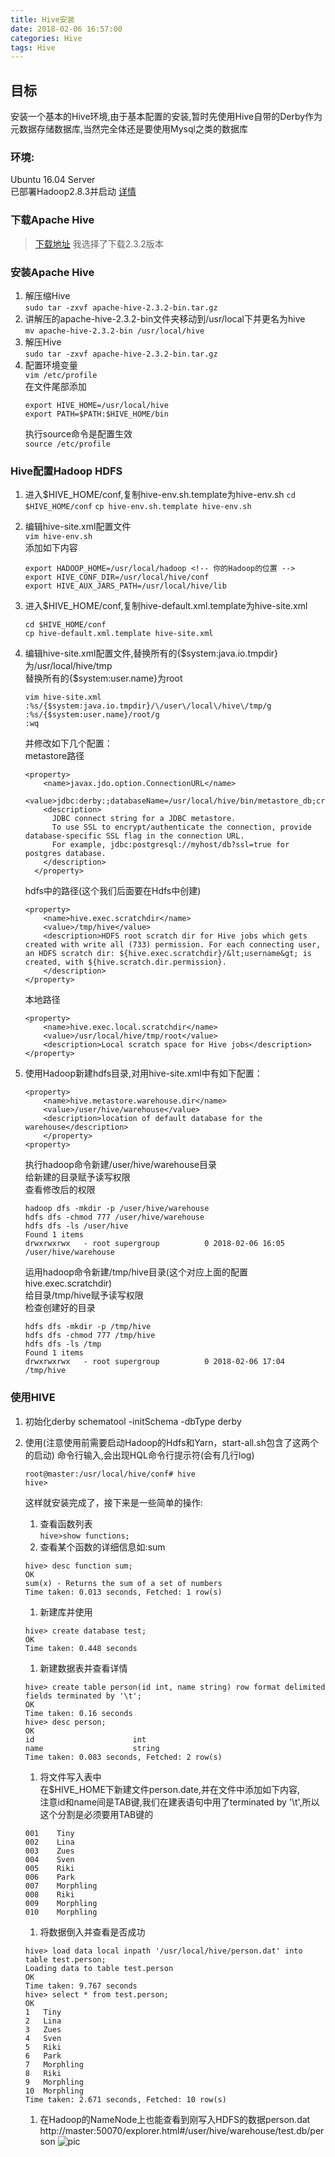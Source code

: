 ```yaml
---
title: Hive安装
date: 2018-02-06 16:57:00
categories: Hive
tags: Hive
---
```


## 目标
安装一个基本的Hive环境,由于基本配置的安装,暂时先使用Hive自带的Derby作为元数据存储数据库,当然完全体还是要使用Mysql之类的数据库

### 环境:
Ubuntu 16.04 Server  
已部署Hadoop2.8.3并启动
[详情](http://wincher.cn)

### 下载Apache Hive
>[下载地址](http://hive.apache.org/downloads.html)
我选择了下载2.3.2版本

### 安装Apache Hive
1. 解压缩Hive  
    `sudo tar -zxvf apache-hive-2.3.2-bin.tar.gz`
1. 讲解压的apache-hive-2.3.2-bin文件夹移动到/usr/local下并更名为hive</br>
    `mv apache-hive-2.3.2-bin /usr/local/hive`
1. 解压Hive  
    `sudo tar -zxvf apache-hive-2.3.2-bin.tar.gz`
1. 配置环境变量  
    `vim /etc/profile`  
    在文件尾部添加  
    ```
    export HIVE_HOME=/usr/local/hive
    export PATH=$PATH:$HIVE_HOME/bin
    ```
    执行source命令是配置生效  
    `source /etc/profile`

### Hive配置Hadoop HDFS
1. 进入$HIVE_HOME/conf,复制hive-env.sh.template为hive-env.sh
    `cd $HIVE_HOME/conf`
    `cp hive-env.sh.template hive-env.sh`
1. 编辑hive-site.xml配置文件  
    `vim hive-env.sh`  
    添加如下内容
    ```
    export HADOOP_HOME=/usr/local/hadoop <!-- 你的Hadoop的位置 -->
    export HIVE_CONF_DIR=/usr/local/hive/conf
    export HIVE_AUX_JARS_PATH=/usr/local/hive/lib
    ```
1. 进入$HIVE_HOME/conf,复制hive-default.xml.template为hive-site.xml
    ```
    cd $HIVE_HOME/conf  
    cp hive-default.xml.template hive-site.xml
    ```
1. 编辑hive-site.xml配置文件,替换所有的{$system:java.io.tmpdir}为/usr/local/hive/tmp  
    替换所有的{$system:user.name}为root
    ```
    vim hive-site.xml
    :%s/{$system:java.io.tmpdir}/\/user\/local\/hive\/tmp/g
    :%s/{$system:user.name}/root/g
    :wq
    ```
    并修改如下几个配置：  
    metastore路径
    ```
    <property>
        <name>javax.jdo.option.ConnectionURL</name>
        <value>jdbc:derby:;databaseName=/usr/local/hive/bin/metastore_db;create=true</value>
        <description>
          JDBC connect string for a JDBC metastore.
          To use SSL to encrypt/authenticate the connection, provide database-specific SSL flag in the connection URL.
          For example, jdbc:postgresql://myhost/db?ssl=true for postgres database.
        </description>
      </property>
    ```  
    hdfs中的路径(这个我们后面要在Hdfs中创建)
    ```
    <property>
        <name>hive.exec.scratchdir</name>
        <value>/tmp/hive</value>
        <description>HDFS root scratch dir for Hive jobs which gets created with write all (733) permission. For each connecting user, an HDFS scratch dir: ${hive.exec.scratchdir}/&lt;username&gt; is created, with ${hive.scratch.dir.permission}.
        </description>
    </property>
    ```  
    本地路径
    ```
    <property>
        <name>hive.exec.local.scratchdir</name>
        <value>/usr/local/hive/tmp/root</value>
        <description>Local scratch space for Hive jobs</description>
    </property>
    ```

1. 使用Hadoop新建hdfs目录,对用hive-site.xml中有如下配置：
    ```
    <property>
        <name>hive.metastore.warehouse.dir</name>
        <value>/user/hive/warehouse</value>
        <description>location of default database for the warehouse</description>
        </property>
    <property>
    ```
    执行hadoop命令新建/user/hive/warehouse目录  
    给新建的目录赋予读写权限  
    查看修改后的权限  
    ```  
    hadoop dfs -mkdir -p /user/hive/warehouse
    hdfs dfs -chmod 777 /user/hive/warehouse
    hdfs dfs -ls /user/hive
    Found 1 items
    drwxrwxrwx   - root supergroup          0 2018-02-06 16:05 /user/hive/warehouse
    ```  
    运用hadoop命令新建/tmp/hive目录(这个对应上面的配置hive.exec.scratchdir)  
    给目录/tmp/hive赋予读写权限  
    检查创建好的目录  
    ```
    hdfs dfs -mkdir -p /tmp/hive  
    hdfs dfs -chmod 777 /tmp/hive
    hdfs dfs -ls /tmp
    Found 1 items
    drwxrwxrwx   - root supergroup          0 2018-02-06 17:04 /tmp/hive
    ```

### 使用HIVE
1. 初始化derby
    schematool -initSchema -dbType derby
1. 使用(注意使用前需要启动Hadoop的Hdfs和Yarn，start-all.sh包含了这两个的启动)
    命令行输入,会出现HQL命令行提示符(会有几行log)
    ```
    root@master:/usr/local/hive/conf# hive
    hive>
    ```
    这样就安装完成了，接下来是一些简单的操作:
    1. 查看函数列表  
    `hive>show functions;`
    1. 查看某个函数的详细信息如:sum
    ```
    hive> desc function sum;
    OK
    sum(x) - Returns the sum of a set of numbers
    Time taken: 0.013 seconds, Fetched: 1 row(s)
    ```
    1. 新建库并使用  
    ```
    hive> create database test;
    OK
    Time taken: 0.448 seconds
    ```
    1. 新建数据表并查看详情  
    ```
    hive> create table person(id int, name string) row format delimited fields terminated by '\t';
    OK
    Time taken: 0.16 seconds
    hive> desc person;
    OK
    id                  	int
    name                	string
    Time taken: 0.083 seconds, Fetched: 2 row(s)
    ```
    1. 将文件写入表中  
    在$HIVE_HOME下新建文件person.date,并在文件中添加如下内容,  
    注意id和name间是TAB键,我们在建表语句中用了terminated by '\t',所以这个分割是必须要用TAB键的

    ```
    001    Tiny
    002    Lina
    003    Zues
    004    Sven
    005    Riki
    006    Park
    007    Morphling
    008    Riki
    009    Morphling
    010    Morphling
    ```
    1. 将数据倒入并查看是否成功
    ```
    hive> load data local inpath '/usr/local/hive/person.dat' into table test.person;
    Loading data to table test.person
    OK
    Time taken: 9.767 seconds
    hive> select * from test.person;
    OK
    1	Tiny
    2	Lina
    3	Zues
    4	Sven
    5	Riki
    6	Park
    7	Morphling
    8	Riki
    9	Morphling
    10	Morphling
    Time taken: 2.671 seconds, Fetched: 10 row(s)
    ```
    1. 在Hadoop的NameNode上也能查看到刚写入HDFS的数据person.dat  
    http://master:50070/explorer.html#/user/hive/warehouse/test.db/person
    ![pic](ScreenShot20180206at163905.png)
